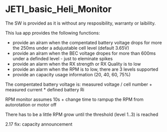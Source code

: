 # JETI_basic_Heli_Monitor

The SW is provided as it is without any resposibility, warranty or laibility.

This lua app provides the following functions:

- provide an alram when the compentated battery voltage drops for more the 250ms under a adujustable cell level (default 3.65V)
- provide an alram when the BEC voltage dropes for more than 600ms under a definded level -  just to eleminate spikes
- provide an alarm when the RX strength or RX Quality is to low
- provide an alarm when the RPM is to low, there are 3 levels supported
- provide an capacity usage information (20, 40, 60, 75%)

The compentated battery voltage is: measured voltage / cell number + measured current * defined battery Ri

RPM monitor assumes 10s + change time to rampup the RPM from autorotation or motor off

There has to be a little RPM grow until the threshold (level 1..3) is reached

2.17 fix: capacity announcement
